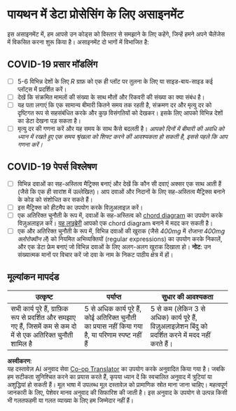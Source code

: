 <!--
CO_OP_TRANSLATOR_METADATA:
{
  "original_hash": "dc8f035ce92e4eaa078ab19caa68267a",
  "translation_date": "2025-08-23T23:38:49+00:00",
  "source_file": "2-Working-With-Data/07-python/assignment.md",
  "language_code": "hi"
}
-->
# पायथन में डेटा प्रोसेसिंग के लिए असाइनमेंट

इस असाइनमेंट में, हम आपसे उन कोड्स को विस्तार से समझाने के लिए कहेंगे, जिन्हें हमने अपने चैलेंजेस में विकसित करना शुरू किया है। असाइनमेंट दो भागों में विभाजित है:

## COVID-19 प्रसार मॉडलिंग

- [ ] 5-6 विभिन्न देशों के लिए *R* ग्राफ़ को एक ही प्लॉट पर तुलना के लिए या साइड-बाय-साइड कई प्लॉट्स में प्रदर्शित करें।
- [ ] देखें कि संक्रमित मामलों की संख्या के साथ मौतों और रिकवरी की संख्या का क्या संबंध है।
- [ ] यह पता लगाएं कि एक सामान्य बीमारी कितने समय तक रहती है, संक्रमण दर और मृत्यु दर को दृष्टिगत रूप से सहसंबंधित करके और कुछ विसंगतियों को देखकर। इसके लिए आपको विभिन्न देशों का डेटा देखना पड़ सकता है।
- [ ] मृत्यु दर की गणना करें और यह समय के साथ कैसे बदलती है। *आपको दिनों में बीमारी की अवधि को ध्यान में रखते हुए एक समय श्रृंखला को शिफ्ट करने की आवश्यकता हो सकती है, इससे पहले कि आप गणना करें।*

## COVID-19 पेपर्स विश्लेषण

- [ ] विभिन्न दवाओं का सह-अस्तित्व मैट्रिक्स बनाएं और देखें कि कौन सी दवाएं अक्सर एक साथ आती हैं (जैसे कि एक ही सारांश में उल्लेखित)। आप दवाओं और निदानों के लिए सह-अस्तित्व मैट्रिक्स बनाने के कोड को संशोधित कर सकते हैं।
- [ ] इस मैट्रिक्स को हीटमैप का उपयोग करके विज़ुअलाइज़ करें।
- [ ] एक अतिरिक्त चुनौती के रूप में, दवाओं के सह-अस्तित्व को [chord diagram](https://en.wikipedia.org/wiki/Chord_diagram) का उपयोग करके विज़ुअलाइज़ करें। [यह लाइब्रेरी](https://pypi.org/project/chord/) आपको एक chord diagram बनाने में मदद कर सकती है।
- [ ] एक और अतिरिक्त चुनौती के रूप में, विभिन्न दवाओं की खुराक (जैसे *400mg* में *रोजाना 400mg क्लोरोक्वीन लें*) को नियमित अभिव्यक्तियों (regular expressions) का उपयोग करके निकालें, और एक डेटा फ्रेम बनाएं जो विभिन्न दवाओं के लिए अलग-अलग खुराक दिखाता हो। **नोट**: उन संख्यात्मक मानों पर विचार करें जो दवा के नाम के निकट पाठीय क्षेत्र में हों।

## मूल्यांकन मापदंड

उत्कृष्ट | पर्याप्त | सुधार की आवश्यकता
--- | --- | -- |
सभी कार्य पूरे हैं, ग्राफ़िक रूप से प्रदर्शित और समझाए गए हैं, जिसमें कम से कम दो में से एक अतिरिक्त चुनौती शामिल है | 5 से अधिक कार्य पूरे हैं, कोई अतिरिक्त चुनौती का प्रयास नहीं किया गया है, या परिणाम स्पष्ट नहीं हैं | 5 से कम (लेकिन 3 से अधिक) कार्य पूरे हैं, विज़ुअलाइज़ेशन बिंदु को प्रदर्शित करने में मदद नहीं करते हैं।

**अस्वीकरण**:  
यह दस्तावेज़ AI अनुवाद सेवा [Co-op Translator](https://github.com/Azure/co-op-translator) का उपयोग करके अनुवादित किया गया है। जबकि हम सटीकता सुनिश्चित करने का प्रयास करते हैं, कृपया ध्यान दें कि स्वचालित अनुवाद में त्रुटियां या अशुद्धियां हो सकती हैं। मूल भाषा में उपलब्ध मूल दस्तावेज़ को प्रामाणिक स्रोत माना जाना चाहिए। महत्वपूर्ण जानकारी के लिए, पेशेवर मानव अनुवाद की सिफारिश की जाती है। इस अनुवाद के उपयोग से उत्पन्न किसी भी गलतफहमी या गलत व्याख्या के लिए हम जिम्मेदार नहीं हैं।
